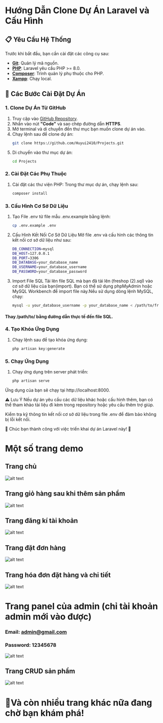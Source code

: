 # Hướng Dẫn Clone Dự Án Laravel và Cấu Hình

## 📋 Yêu Cầu Hệ Thống
Trước khi bắt đầu, bạn cần cài đặt các công cụ sau:

- **[Git](https://git-scm.com/)**: Quản lý mã nguồn.
- **[PHP](https://www.php.net/)**: Laravel yêu cầu PHP >= 8.0.
- **[Composer](https://getcomposer.org/)**: Trình quản lý phụ thuộc cho PHP.
- **[Xampp](https://www.apachefriends.org/download.html)**: Chạy local.

## 🚀 Các Bước Cài Đặt Dự Án

### 1. Clone Dự Án Từ GitHub
1. Truy cập vào [GitHub Repository](https://github.com/Huyui2410/Projects).
2. Nhấn vào nút **"Code"** và sao chép đường dẫn **HTTPS**.
3. Mở terminal và di chuyển đến thư mục bạn muốn clone dự án vào.
4. Chạy lệnh sau để clone dự án:
   ```bash 
   git clone https://github.com/Huyui2410/Projects.git
5. Di chuyển vào thư mục dự án:
    ```bash
    cd Projects
### 2. Cài Đặt Các Phụ Thuộc
1. Cài đặt các thư viện PHP: Trong thư mục dự án, chạy lệnh sau:
    ```bash
    composer install
### 3. Cấu Hình Cơ Sở Dữ Liệu
1. Tạo File .env từ file mẫu .env.example bằng lệnh:
    ```bash
    cp .env.example .env
2. Cấu Hình Kết Nối Cơ Sở Dữ Liệu
Mở file .env và cấu hình các thông tin kết nối cơ sở dữ liệu như sau:
    ```bash
    DB_CONNECTION=mysql
    DB_HOST=127.0.0.1
    DB_PORT=3306
    DB_DATABASE=your_database_name
    DB_USERNAME=your_database_username
    DB_PASSWORD=your_database_password
3. Import File SQL
Tải lên file SQL mà bạn đã tải lên (freshop (2).sql) vào cơ sở dữ liệu của bạn(import).
Bạn có thể sử dụng phpMyAdmin hoặc MySQL Workbench để import file này.Nếu sử dụng dòng lệnh MySQL, chạy:
    ```bash
    mysql -u your_database_username -p your_database_name < /path/to/freshop\ (2).sql

#### Thay /path/to/ bằng đường dẫn thực tế đến file SQL.

### 4. Tạo Khóa Ứng Dụng
1. Chạy lệnh sau để tạo khóa ứng dụng:
    ```bash
    php artisan key:generate
### 5. Chạy Ứng Dụng
1. Chạy ứng dụng trên server phát triển:
    ```bash
    php artisan serve
Ứng dụng của bạn sẽ chạy tại http://localhost:8000.

⚠️ Lưu Ý
Nếu dự án yêu cầu các dữ liệu khác hoặc cấu hình thêm, bạn có thể tham khảo tài liệu đi kèm trong repository hoặc yêu cầu thêm trợ giúp.

Kiểm tra kỹ thông tin kết nối cơ sở dữ liệu trong file .env để đảm bảo không bị lỗi kết nối.

📝 Chúc bạn thành công với việc triển khai dự án Laravel này! 🎉

# Một số trang demo
## Trang chủ
![alt text](image.png)


## Trang giỏ hàng sau khi thêm sản phẩm 
![alt text](image-2.png)

## Trang đăng kí tài khoản
![alt text](image-4.png)

## Trang đặt đơn hàng
![alt text](image-6.png)

## Trang hóa đơn đặt hàng và chi tiết 

![alt text](image-8.png)

# Trang panel của admin (chỉ tài khoản admin mới vào được)
### Email: admin@gmail.com
### Password: 12345678
![alt text](image-10.png)

## Trang CRUD sản phẩm
![alt text](image-11.png)

# 📝Và còn nhiều trang khác nữa đang chờ bạn khám phá!

